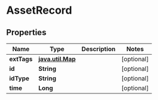 

# AssetRecord


## Properties

Name | Type | Description | Notes
------------ | ------------- | ------------- | -------------
**extTags** | [**java.util.Map**](java.util.Map.md) |  |  [optional]
**id** | **String** |  |  [optional]
**idType** | **String** |  |  [optional]
**time** | **Long** |  |  [optional]



